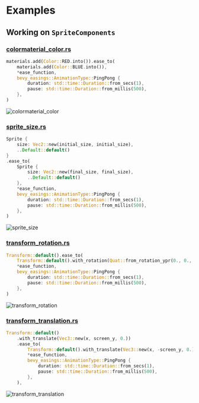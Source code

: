 # Examples

## Working on `SpriteComponents`

### [colormaterial_color.rs](https://github.com/mockersf/bevy_extra/blob/master/bevy_easings/examples/colormaterial_color.rs)

```rust
materials.add(Color::RED.into()).ease_to(
    materials.add(Color::BLUE.into()),
    *ease_function,
    bevy_easings::AnimationType::PingPong {
        duration: std::time::Duration::from_secs(1),
        pause: std::time::Duration::from_millis(500),
    },
)
```

![colormaterial_color](https://raw.githubusercontent.com/mockersf/bevy_extra/master/bevy_easings/examples/colormaterial_color.gif)

### [sprite_size.rs](https://github.com/mockersf/bevy_extra/blob/master/bevy_easings/examples/sprite_size.rs)

```rust
Sprite {
    size: Vec2::new(initial_size, initial_size),
    ..Default::default()
}
.ease_to(
    Sprite {
        size: Vec2::new(final_size, final_size),
        ..Default::default()
    },
    *ease_function,
    bevy_easings::AnimationType::PingPong {
        duration: std::time::Duration::from_secs(1),
        pause: std::time::Duration::from_millis(500),
    },
)
```

![sprite_size](https://raw.githubusercontent.com/mockersf/bevy_extra/master/bevy_easings/examples/sprite_size.gif)

### [transform_rotation.rs](https://github.com/mockersf/bevy_extra/blob/master/bevy_easings/examples/transform_rotation.rs)

```rust
Transform::default().ease_to(
    Transform::default().with_rotation(Quat::from_rotation_ypr(0., 0., 3.1415 / 2.)),
    *ease_function,
    bevy_easings::AnimationType::PingPong {
        duration: std::time::Duration::from_secs(1),
        pause: std::time::Duration::from_millis(500),
    },
)
```

![transform_rotation](https://raw.githubusercontent.com/mockersf/bevy_extra/master/bevy_easings/examples/transform_rotation.gif)

### [transform_translation.rs](https://github.com/mockersf/bevy_extra/blob/master/bevy_easings/examples/transform_translation.rs)

```rust
Transform::default()
    .with_translate(Vec3::new(x, screen_y, 0.))
    .ease_to(
        Transform::default().with_translate(Vec3::new(x, -screen_y, 0.)),
        *ease_function,
        bevy_easings::AnimationType::PingPong {
            duration: std::time::Duration::from_secs(1),
            pause: std::time::Duration::from_millis(500),
        },
    ),
```

![transform_translation](https://raw.githubusercontent.com/mockersf/bevy_extra/master/bevy_easings/examples/transform_translation.gif)
